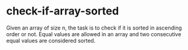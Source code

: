 # check-if-array-sorted
Given an array of size n, the task is to check if it is sorted in ascending order or not. Equal values are allowed in an array and two consecutive equal values are considered sorted.
